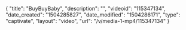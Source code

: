 {
    "title": "BuyBuyBaby",
    "description": "",
    "videoid": "115347134",
    "date_created": "1504285827",
    "date_modified": "1504286171",
    "type": "captivate",
    "layout": "video",
    "url": "\/v\/media-1-mp4\/115347134"
}